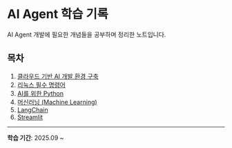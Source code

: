 # AI Agent 학습 기록

AI Agent 개발에 필요한 개념들을 공부하며 정리한 노트입니다.

## 목차

1. [클라우드 기반 AI 개발 환경 구축](./01-cloud-ai-environment.md)
2. [리눅스 필수 명령어](./02-linux-essential-commands.md)
3. [AI를 위한 Python](./03-python-for-ai.md)
4. [머신러닝 (Machine Learning)](./04-machine-learning.md)
5. [LangChain](./05-langchain.md)
6. [Streamlit](./06-streamlit.md)

---

**학습 기간**: 2025.09 ~